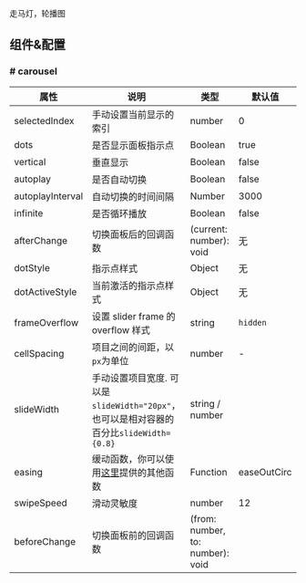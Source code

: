 
走马灯，轮播图

## 组件&配置

### # carousel

属性 | 说明 | 类型 | 默认值
----|-----|------|------
selectedIndex |  手动设置当前显示的索引  |  number  |  0  
dots | 是否显示面板指示点 | Boolean   | true 
vertical | 垂直显示 | Boolean   | false 
autoplay | 是否自动切换 | Boolean   | false 
autoplayInterval | 自动切换的时间间隔 | Number | 3000 
infinite | 是否循环播放 | Boolean   | false 
afterChange  | 切换面板后的回调函数 | (current: number): void  | 无 
dotStyle  | 指示点样式 | Object | 无 
dotActiveStyle  | 当前激活的指示点样式 | Object | 无 
frameOverflow | 设置 slider frame 的 overflow 样式 | string | `hidden` 
cellSpacing | 项目之间的间距，以`px`为单位 | number | - 
slideWidth | 手动设置项目宽度. 可以是`slideWidth="20px"`，也可以是相对容器的百分比`slideWidth={0.8}` | string / number | 
easing | 缓动函数，你可以使用[这里](https://github.com/chenglou/tween-functions)提供的其他函数 | Function   | easeOutCirc
swipeSpeed | 滑动灵敏度 |  number | 12 
beforeChange | 切换面板前的回调函数 | (from: number, to: number): void | 
